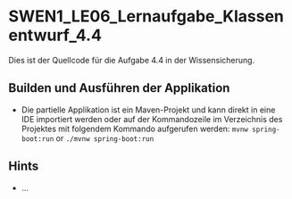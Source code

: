# SWEN1_LE06_Lernaufgabe_Klassenentwurf_4.4

Dies ist der Quellcode für die Aufgabe 4.4 in der Wissensicherung.  

## Builden und Ausführen der Applikation  
* Die partielle Applikation ist ein Maven-Projekt und kann direkt in eine IDE importiert werden oder auf der Kommandozeile im Verzeichnis des Projektes mit folgendem Kommando aufgerufen werden: ```mvnw spring-boot:run``` or ```./mvnw spring-boot:run```  

## Hints
* ...
